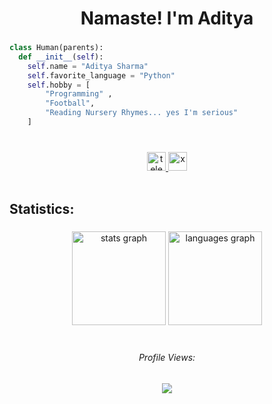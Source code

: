 <h1 align="center">Namaste! I'm Aditya</h1>

###

```python
class Human(parents):
  def __init__(self):
    self.name = "Aditya Sharma"
    self.favorite_language = "Python"
    self.hobby = [
        "Programming" , 
        "Football",
        "Reading Nursery Rhymes... yes I'm serious"
    ]
```



###

<br>
<div align="center">
  <a href="https://t.me/adishxrma" target="_blank">
    <img src="https://ziadoua.github.io/m3-Markdown-Badges/badges/Telegram/telegram3.svg" height="30" alt="telegram"  />
  </a>
    <a href="https://x.com/aditya_sh4rma" target="_blank">
    <img src="https://ziadoua.github.io/m3-Markdown-Badges/badges/Twitter/twitter2.svg" height="30" alt="x"  />
  </a>
</div>

<br clear="both">

###

<h2 align="left">Statistics:</h2>

###

<div align="center">
  <img src="https://github-stats-alpha.vercel.app/api?username=adityash4rma&cc=000&tc=fff&ic=A020F0&bc=000&theme=onedark" height="150" alt="stats graph"  />
  <img src="https://github-readme-stats.vercel.app/api/top-langs/?username=adityash4rma&theme=onedark&show_icons=true&hide_border=true&layout=compact&title_color=fff&bg_color=000&text_color=fff" height="150" alt="languages graph"  />
</div>

<br clear="both">


###


<h6 align="center">Profile Views:</h6>

<div align="center">
  <img src="https://profile-counter.glitch.me/adityash4rma/count.svg?"  />
</div>

###
